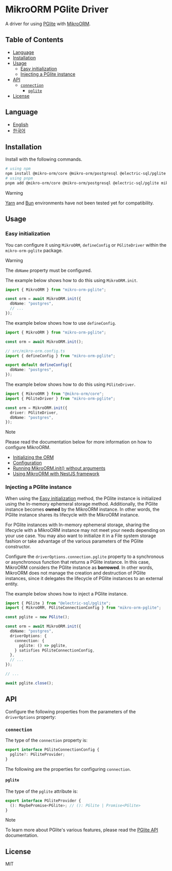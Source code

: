 # MikroORM PGlite Driver

A driver for using [PGlite](https://pglite.dev/) with [MikroORM](https://mikro-orm.io/).

## Table of Contents

<!-- toc -->

- [Language](#language)
- [Installation](#installation)
- [Usage](#usage)
  - [Easy initialization](#easy-initialization)
  - [Injecting a PGlite instance](#injecting-a-pglite-instance)
- [API](#api)
  - [`connection`](#connection)
    - [`pglite`](#pglite)
- [License](#license)

<!-- tocstop -->

## Language

- [English](/README.md)
- [한국어](/README.ko.md)

## Installation

Install with the following commands.

```sh
# using npm
npm install @mikro-orm/core @mikro-orm/postgresql @electric-sql/pglite mikro-orm-pglite
# using pnpm
pnpm add @mikro-orm/core @mikro-orm/postgresql @electric-sql/pglite mikro-orm-pglite
```

> [!WARNING]  
> [Yarn](https://yarnpkg.com/) and [Bun](https://bun.com/) environments have not been tested yet for compatibility.

## Usage

### Easy initialization

You can configure it using `MikroORM`, `defineConfig` or `PGliteDriver` within the `mikro-orm-pglite` package.

> [!WARNING]  
> The `dbName` property must be configured.

The example below shows how to do this using `MikroORM.init`.

```typescript
import { MikroORM } from "mikro-orm-pglite";

const orm = await MikroORM.init({
  dbName: "postgres",
  // ...
});
```

The example below shows how to use `defineConfig`.

```typescript
import { MikroORM } from "mikro-orm-pglite";

const orm = await MikroORM.init();
```

```typescript
// src/mikro-orm.config.ts
import { defineConfig } from "mikro-orm-pglite";

export default defineConfig({
  dbName: "postgres",
});
```

The example below shows how to do this using `PGliteDriver`.

```typescript
import { MikroORM } from "@mikro-orm/core";
import { PGliteDriver } from "mikro-orm-pglite";

const orm = MikroORM.init({
  driver: PGliteDriver,
  dbName: "postgres",
});
```

> [!NOTE]  
> Please read the documentation below for more information on how to configure MikroORM.
>
> - [Initializing the ORM](https://mikro-orm.io/docs/guide/first-entity#initializing-the-orm)
> - [Configuration](https://mikro-orm.io/docs/configuration)
> - [Running MikroORM.init() without arguments](https://mikro-orm.io/docs/quick-start#running-mikroorminit-without-arguments)
> - [Using MikroORM with NestJS framework](https://mikro-orm.io/docs/usage-with-nestjs)

### Injecting a PGlite instance

When using the [Easy initialization](#easy-initialization) method, the PGlite instance is initialized using the In-memory ephemeral storage method.
Additionally, the PGlite instance becomes **owned** by the MikroORM instance.
In other words, the PGlite instance shares its lifecycle with the MikroORM instance.

For PGlite instances with In-memory ephemeral storage, sharing the lifecycle with a MikroORM instance may not meet your needs depending on your use case.
You may also want to initialize it in a File system storage fashion or take advantage of the various parameters of the PGlite constructor.

Configure the `driverOptions.connection.pglite` property to a synchronous or asynchronous function that returns a PGlite instance.
In this case, MikroORM considers the PGlite instance as **borrowed**.
In other words, MikroORM does not manage the creation and destruction of PGlite instances, since it delegates the lifecycle of PGlite instances to an external entity.

The example below shows how to inject a PGlite instance.

```typescript
import { PGlite } from "@electric-sql/pglite";
import { MikroORM, PGliteConnectionConfig } from "mikro-orm-pglite";

const pglite = new PGlite();

const orm = await MikroORM.init({
  dbName: "postgres",
  driverOptions: {
    connection: {
      pglite: () => pglite,
    } satisfies PGliteConnectionConfig,
  },
  // ...
});

// ...

await pglite.close();
```

## API

Configure the following properties from the parameters of the `driverOptions` property:

### `connection`

The type of the `connection` property is:

```typescript
export interface PGliteConnectionConfig {
  pglite?: PGliteProvider;
}
```

The following are the properties for configuring `connection`.

#### `pglite`

The type of the `pglite` attribute is:

```typescript
export interface PGliteProvider {
  (): MaybePromise<PGlite>; // (): PGlite | Promise<PGlite>
}
```

> [!NOTE]  
> To learn more about PGlite's various features, please read the [PGlite API](https://pglite.dev/docs/api) documentation.

## License

MIT

